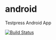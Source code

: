 # android
Testpress Android App

[![Build Status](https://travis-ci.org/testpress/android.svg?branch=master)](https://travis-ci.org/testpress/android)
